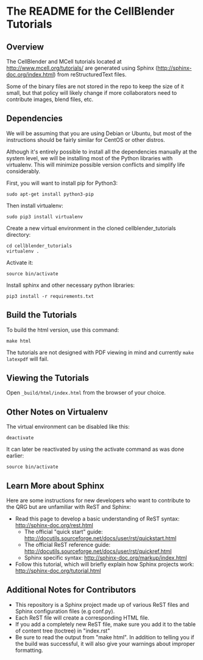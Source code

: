 # The README for the CellBlender Tutorials

## Overview

The CellBlender and MCell tutorials located at http://www.mcell.org/tutorials/
are generated using Sphinx (http://sphinx-doc.org/index.html) from
reStructuredText files.

Some of the binary files are not stored in the repo to keep the size of it
small, but that policy will likely change if more collaborators need to
contribute images, blend files, etc.

## Dependencies

We will be assuming that you are using Debian or Ubuntu, but most of the
instructions should be fairly similar for CentOS or other distros.

Although it's entirely possible to install all the dependencies manually at the
system level, we will be installing most of the Python libraries with
virtualenv. This will minimize possible version conflicts and simplify life
considerably.

First, you will want to install pip for Python3:

    sudo apt-get install python3-pip

Then install virtualenv:

    sudo pip3 install virtualenv

Create a new virtual environment in the cloned cellblender_tutorials directory:

    cd cellblender_tutorials
    virtualenv .

Activate it:

    source bin/activate

Install sphinx and other necessary python libraries:

    pip3 install -r requirements.txt

## Build the Tutorials

To build the html version, use this command:

    make html

The tutorials are not designed with PDF viewing in mind and currently ``make
latexpdf`` will fail.

## Viewing the Tutorials

Open ``_build/html/index.html`` from the browser of your choice.

## Other Notes on Virtualenv

The virtual environment can be disabled like this:

    deactivate

It can later be reactivated by using the activate command as was done earlier:

    source bin/activate

## Learn More about Sphinx

Here are some instructions for new developers who want to contribute
to the QRG but are unfamiliar with ReST and Sphinx:

* Read this page to develop a basic understanding of ReST syntax:
  http://sphinx-doc.org/rest.html
    * The official "quick start" guide:
      http://docutils.sourceforge.net/docs/user/rst/quickstart.html
    * The official ReST reference guide:
      http://docutils.sourceforge.net/docs/user/rst/quickref.html
    * Sphinx specific syntax: http://sphinx-doc.org/markup/index.html
* Follow this tutorial, which will briefly explain how Sphinx projects work:
  http://sphinx-doc.org/tutorial.html

## Additional Notes for Contributors

  * This repository is a Sphinx project made up of various ReST files and
    Sphinx configuration files (e.g conf.py).
  * Each ReST file will create a corresponding HTML file.
  * If you add a completely new ReST file, make sure you add it to
    the table of content tree (toctree) in "index.rst"
  * Be sure to read the output from "make html". In addition to telling you if
    the build was successful, it will also give your warnings about improper
    formatting.
